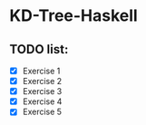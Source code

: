 # KD-Tree-Haskell

## TODO list:
- [x] Exercise 1 
- [X] Exercise 2 
- [X] Exercise 3 
- [X] Exercise 4 
- [X] Exercise 5 

